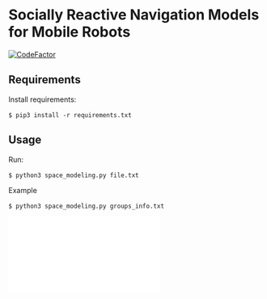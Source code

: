 # Socially Reactive Navigation Models for Mobile Robots
<a href="https://www.codefactor.io/repository/github/franciscormelo/socially-reactive-navigation-models/overview/master"><img src="https://www.codefactor.io/repository/github/franciscormelo/socially-reactive-navigation-models/badge/master?s=0f0ee85f8d2be20bfdbb8f4d0f4570c86de5f61a" alt="CodeFactor" /></a>
## Requirements
Install requirements:
```
$ pip3 install -r requirements.txt
```
## Usage
Run:
```
$ python3 space_modeling.py file.txt 
```
Example
```
$ python3 space_modeling.py groups_info.txt
```

![alt text](approaching_pose.pdf)
